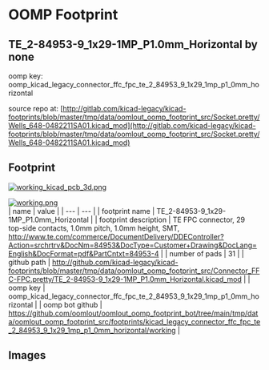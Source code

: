 # OOMP Footprint  
## TE_2-84953-9_1x29-1MP_P1.0mm_Horizontal  by none  
  
oomp key: oomp_kicad_legacy_connector_ffc_fpc_te_2_84953_9_1x29_1mp_p1_0mm_horizontal  
  
source repo at: [http://gitlab.com/kicad-legacy/kicad-footprints/blob/master/tmp/data/oomlout_oomp_footprint_src/Socket.pretty/Wells_648-0482211SA01.kicad_mod](http://gitlab.com/kicad-legacy/kicad-footprints/blob/master/tmp/data/oomlout_oomp_footprint_src/Socket.pretty/Wells_648-0482211SA01.kicad_mod)  
## Footprint  
  
[![working_kicad_pcb_3d.png](working_kicad_pcb_3d_600.png)](working_kicad_pcb_3d.png)  
  
[![working.png](working_600.png)](working.png)  
| name | value | 
| --- | --- | 
| footprint name | TE_2-84953-9_1x29-1MP_P1.0mm_Horizontal | 
| footprint description | TE FPC connector, 29 top-side contacts, 1.0mm pitch, 1.0mm height, SMT, http://www.te.com/commerce/DocumentDelivery/DDEController?Action=srchrtrv&DocNm=84953&DocType=Customer+Drawing&DocLang=English&DocFormat=pdf&PartCntxt=84953-4 | 
| number of pads | 31 | 
| github path | http://github.com/kicad-legacy/kicad-footprints/blob/master/tmp/data/oomlout_oomp_footprint_src/Connector_FFC-FPC.pretty/TE_2-84953-9_1x29-1MP_P1.0mm_Horizontal.kicad_mod | 
| oomp key | oomp_kicad_legacy_connector_ffc_fpc_te_2_84953_9_1x29_1mp_p1_0mm_horizontal | 
| oomp bot github | https://github.com/oomlout/oomlout_oomp_footprint_bot/tree/main/tmp/data/oomlout_oomp_footprint_src/footprints/kicad_legacy_connector_ffc_fpc_te_2_84953_9_1x29_1mp_p1_0mm_horizontal/working | 
## Images  
